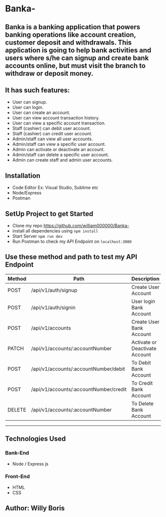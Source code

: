 # Banka-
Banka is a banking application that powers banking operations like account
creation, customer deposit and withdrawals. This application is going to help bank activities and users where s/he can signup and create bank accounts online, but must visit the branch to withdraw or
deposit money.
--------
## It has such features:
- User can signup.
- User can login.
- User can create an account.
- User can view account transaction history.
- User can view a specific account transaction.
- Staff (cashier) can debit user account.
- Staff (cashier) can credit user account.
- Admin/staff can view all user accounts.
- Admin/staff can view a specific user account.
- Admin can activate or deactivate an account.
- Admin/staff can delete a specific user account.
- Admin can create staff and admin user accounts.

## Installation
- Code Editor Ex: Visual Studio, Sublime etc
- Node/Express
- Postman

## SetUp Project to get Started
- Clone my repo https://github.com/william000000/Banka-
- install all dependencies using 
```npm install```
- Start Server 
```npm run dev```
- Run Postman to check my API Endpoint on 
```localhost:3000``` 

## Use these method and path to test my API Endpoint

| Method      | Path                                       | Description                   |
|-------------|--------------------------------------------|-------------------------------|
| POST        | /api/v1/auth/signup                        | Create User Account           |
| POST        | /api/v1/auth/signin                        | User login Bank Account       |
| POST        | /api/v1/accounts                           | Create User Bank Account      |
| PATCH       | /api/v1/accounts/:accountNumber            | Activate or Deactivate Account|
| POST        | /api/v1/accounts/:accountNumber/debit      | To Debit Bank Account         |
| POST        | /api/v1/accounts/:accountNumber/credit     | To Credit Bank Account        |
| DELETE      | /api/v1/accounts/:accountNumber            | To Delete Bank Account        |
--------------------------------------------------------------------------------------------

## Technologies Used

### Bank-End
- Node / Express js

### Front-End
- HTML
- CSS

## Author: Willy Boris